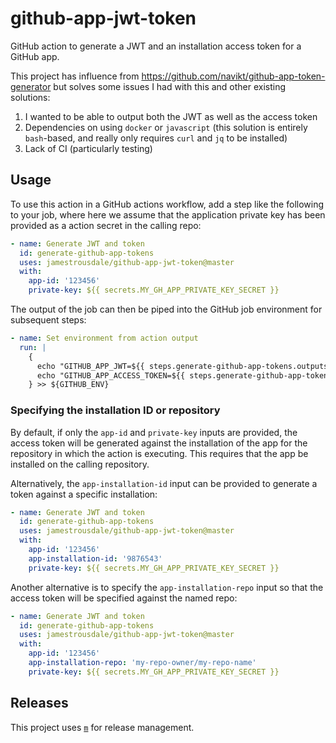 # github-app-jwt-token

GitHub action to generate a JWT and an installation access token for a GitHub
app.

This project has influence from 
https://github.com/navikt/github-app-token-generator but solves some issues I
had with this and other existing solutions:

1. I wanted to be able to output both the JWT as well as the access token
2. Dependencies on using `docker` or `javascript` (this solution is entirely
   `bash`-based, and really only requires `curl` and `jq` to be installed)
3. Lack of CI (particularly testing)

## Usage

To use this action in a GitHub actions workflow, add a step like the following
to your job, where here we assume that the application private key has been
provided as a action secret in the calling repo:

```yaml
- name: Generate JWT and token
  id: generate-github-app-tokens
  uses: jamestrousdale/github-app-jwt-token@master
  with:
    app-id: '123456'
    private-key: ${{ secrets.MY_GH_APP_PRIVATE_KEY_SECRET }}
```

The output of the job can then be piped into the GitHub job environment for
subsequent steps:

```yaml
- name: Set environment from action output
  run: |
    {
      echo "GITHUB_APP_JWT=${{ steps.generate-github-app-tokens.outputs.jwt }}"
      echo "GITHUB_APP_ACCESS_TOKEN=${{ steps.generate-github-app-tokens.outputs.access-token }}"
    } >> ${GITHUB_ENV}
```

### Specifying the installation ID or repository

By default, if only the `app-id` and `private-key` inputs are provided, the
access token will be generated against the installation of the app for the
repository in which the action is executing. This requires that the app be
installed on the calling repository.

Alternatively, the `app-installation-id` input can be provided to generate a
token against a specific installation:

```yaml
- name: Generate JWT and token
  id: generate-github-app-tokens
  uses: jamestrousdale/github-app-jwt-token@master
  with:
    app-id: '123456'
    app-installation-id: '9876543'
    private-key: ${{ secrets.MY_GH_APP_PRIVATE_KEY_SECRET }}
```

Another alternative is to specify the `app-installation-repo` input so that the
access token will be specified against the named repo:

```yaml
- name: Generate JWT and token
  id: generate-github-app-tokens
  uses: jamestrousdale/github-app-jwt-token@master
  with:
    app-id: '123456'
    app-installation-repo: 'my-repo-owner/my-repo-name'
    private-key: ${{ secrets.MY_GH_APP_PRIVATE_KEY_SECRET }}
```

## Releases

This project uses [`m`](https://github.com/jmlopez-rod/m) for release 
management.
